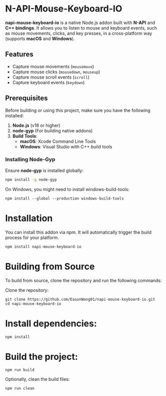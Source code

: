 # N-API-Mouse-Keyboard-IO

**napi-mouse-keyboard-io** is a native Node.js addon built with **N-API** and **C++ bindings**. It allows you to listen to mouse and keyboard events, such as mouse movements, clicks, and key presses, in a cross-platform way (supports **macOS** and **Windows**).

## Features
- Capture mouse movements (`mousemove`)
- Capture mouse clicks (`mousedown`, `mouseup`)
- Capture mouse scroll events (`scroll`)
- Capture keyboard events (`keydown`)

## Prerequisites

Before building or using this project, make sure you have the following installed:

1. **Node.js** (v18 or higher)
2. **node-gyp** (For building native addons)
3. **Build Tools**:
   - **macOS**: Xcode Command Line Tools
   - **Windows**: Visual Studio with C++ build tools

### Installing Node-Gyp
Ensure **node-gyp** is installed globally:
```bash
npm install -g node-gyp
```

On Windows, you might need to install windows-build-tools:

```
npm install --global --production windows-build-tools
```

# Installation
You can install this addon via npm. It will automatically trigger the build process for your platform.

```
npm install napi-mouse-keyboard-io
```

# Building from Source
To build from source, clone the repository and run the following commands:

Clone the repository:

```
git clone https://github.com/EasonWang01/napi-mouse-keyboard-io.git
cd napi-mouse-keyboard-io
```

# Install dependencies:

```
npm install
```

# Build the project:

```
npm run build
```

Optionally, clean the build files:

```
npm run clean
```